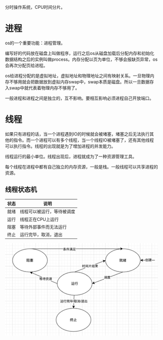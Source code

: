 分时操作系统，CPU时间分片。
# 进程

os的一个重要功能：进程管理。

编写好的代码放在磁盘上叫做程序，运行之后os从磁盘加载后分配内存和初始化数据结构之后的实例叫做process。内存分配以页为单位，不够会报缺页异常，os会再次分配页给进程。

os给进程分配的是虚拟地址，虚拟地址和物理地址之间有映射关系。一旦物理内存不够用就会把数据放到虚拟内存swap中，swap本质是磁盘。所以一旦数据存入swap中就代表着物理内存不够用了。

一般进程和进程之间是独立的，互不影响。要相互影响必须进程自己开放端口。 

# 线程

如果只有进程的话，当一个进程遇到IO的时候就会被堵塞，堵塞之后无法执行其他的指令。而一个进程可以有多个线程，当一个线程IO被堵塞了，还有其他线程可以执行指令。线程的出现就是为了增加进程的并发能力。

线程运行的最小单位。线程出现后，进程就成为了一种资源管理工具。

每个线程在进程中都有自己独立的内存资源，一般是栈。一般线程可以共享进程的资源。
## 线程状态机

| 状态  | 说明            |
| --- | ------------- |
| 就绪  | 线程可以被运行，等待被调度 |
| 运行  | 线程正在CPU上运行    |
| 阻塞  | 等待外部事件而无法运行   |
| 终止  | 运行完毕，取消，退出    |
![](image/进程-线程-协程_time_1.png)